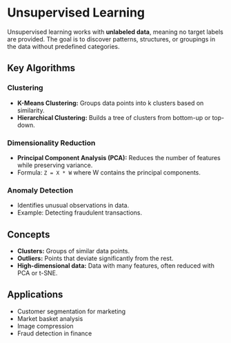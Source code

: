 # Unsupervised Learning

Unsupervised learning works with **unlabeled data**, meaning no target labels are provided. 
The goal is to discover patterns, structures, or groupings in the data without predefined categories.

## Key Algorithms

### Clustering
- **K-Means Clustering:** Groups data points into k clusters based on similarity.
- **Hierarchical Clustering:** Builds a tree of clusters from bottom-up or top-down.

### Dimensionality Reduction
- **Principal Component Analysis (PCA):** Reduces the number of features while preserving variance.
- Formula: `Z = X * W` where W contains the principal components.

### Anomaly Detection
- Identifies unusual observations in data.
- Example: Detecting fraudulent transactions.

## Concepts
- **Clusters:** Groups of similar data points.
- **Outliers:** Points that deviate significantly from the rest.
- **High-dimensional data:** Data with many features, often reduced with PCA or t-SNE.

## Applications
- Customer segmentation for marketing
- Market basket analysis
- Image compression
- Fraud detection in finance
